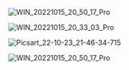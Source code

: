 ![WIN_20221015_20_50_17_Pro](https://user-images.githubusercontent.com/79073407/197336399-6eef805f-f6d8-4c6c-8b58-3c4558cfd1a1.jpg)

![WIN_20221015_20_33_03_Pro](https://user-images.githubusercontent.com/79073407/197336400-07f27aab-9c2b-4848-9b40-b26997b6f836.jpg)

![Picsart_22-10-23_21-46-34-715](https://user-images.githubusercontent.com/79073407/197397191-c5526957-73f9-4d71-a861-f2ada1284eb3.png)

![WIN_20221015_20_50_17_Pro](https://user-images.githubusercontent.com/79073407/197397204-32106b5c-6e48-4d36-8849-01ecd54a52e5.jpg)
